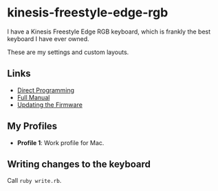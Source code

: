 # kinesis-freestyle-edge-rgb
I have a Kinesis Freestyle Edge RGB keyboard, which is frankly the best keyboard I have ever owned.

These are my settings and custom layouts.

## Links

* [Direct Programming](https://gaming.kinesis-ergo.com/wp-content/uploads/2019/08/Freestyle-Edge-Direct-Programming-Guide-Version-1.0.86-August-5-2019.pdf)
* [Full Manual](https://gaming.kinesis-ergo.com/wp-content/uploads/2020/03/Edge-RGB-Manual-v.1.0.98-Mar12-2020.pdf)
* [Updating the Firmware](https://gaming.kinesis-ergo.com/fs-edge-rgb-support/#smartset)

## My Profiles

* **Profile 1**: Work profile for Mac.

## Writing changes to the keyboard

Call `ruby write.rb`.